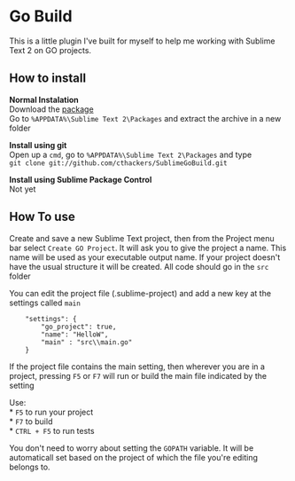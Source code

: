 # Go Build

This is a little plugin I've built for myself to help me working with Sublime Text 2 on GO projects. 


## How to install

<b>Normal Instalation</b><br>
Download the [package](https://github.com/cthackers/SublimeGoBuild/zipball/master)<br>
Go to `%APPDATA%\Sublime Text 2\Packages` and extract the archive in a new folder

<b>Install using git</b><br>
Open up a `cmd`, go to `%APPDATA%\Sublime Text 2\Packages` and type<br>
`git clone git://github.com/cthackers/SublimeGoBuild.git`

<b>Install using Sublime Package Control</b><br>
Not yet

## How To use
Create and save a new Sublime Text project, then from the Project menu bar select `Create GO Project`. 
It will ask you to give the project a name. This name will be used as your executable output name.
If your project doesn't have the usual structure it will be created. All code should go in the `src` folder

You can edit the project file (.sublime-project) and add a new key at the settings called `main` 

```
	"settings": {
        "go_project": true, 
        "name": "HelloW",
        "main" : "src\\main.go"
    }
```

If the project file contains the main setting, then wherever you are in a project, pressing `F5` or `F7` 
will run or build the main file indicated by the setting

Use:<br>
	* `F5` to run your project<br>
	* `F7` to build<br>
	* `CTRL + F5` to run tests<br>


You don't need to worry about setting the `GOPATH` variable. It will be automaticall set based on the project of which the file you're editing belongs to.